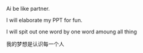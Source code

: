 Ai be like partner.

I will elaborate my PPT for fun.

I will spit out one word by one word amoung all thing

我的梦想是认识每一个人